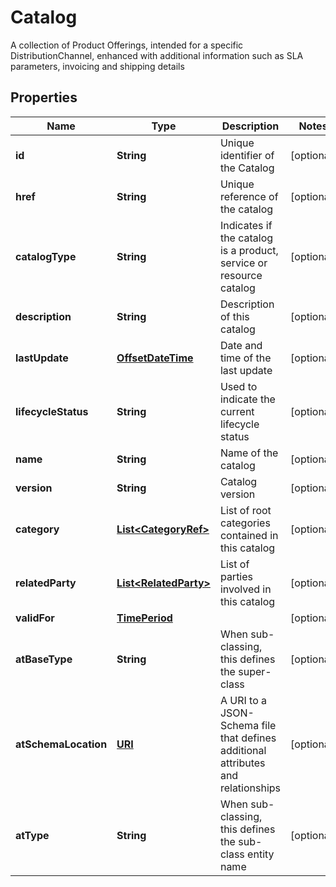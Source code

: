 

# Catalog

A collection of Product Offerings, intended for a specific DistributionChannel, enhanced with additional information such as SLA parameters, invoicing and shipping details
## Properties

Name | Type | Description | Notes
------------ | ------------- | ------------- | -------------
**id** | **String** | Unique identifier of the Catalog |  [optional]
**href** | **String** | Unique reference of the catalog |  [optional]
**catalogType** | **String** | Indicates if the catalog is a product, service or resource catalog |  [optional]
**description** | **String** | Description of this catalog |  [optional]
**lastUpdate** | [**OffsetDateTime**](OffsetDateTime.md) | Date and time of the last update |  [optional]
**lifecycleStatus** | **String** | Used to indicate the current lifecycle status |  [optional]
**name** | **String** | Name of the catalog |  [optional]
**version** | **String** | Catalog version |  [optional]
**category** | [**List&lt;CategoryRef&gt;**](CategoryRef.md) | List of root categories contained in this catalog |  [optional]
**relatedParty** | [**List&lt;RelatedParty&gt;**](RelatedParty.md) | List of parties involved in this catalog |  [optional]
**validFor** | [**TimePeriod**](TimePeriod.md) |  |  [optional]
**atBaseType** | **String** | When sub-classing, this defines the super-class |  [optional]
**atSchemaLocation** | [**URI**](URI.md) | A URI to a JSON-Schema file that defines additional attributes and relationships |  [optional]
**atType** | **String** | When sub-classing, this defines the sub-class entity name |  [optional]




